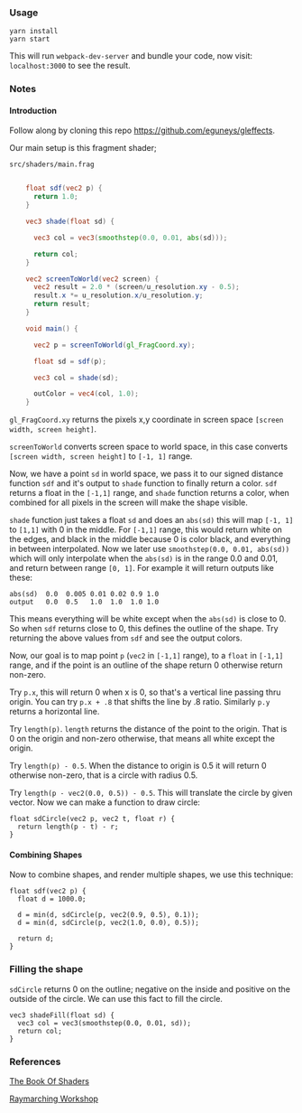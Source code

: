 ### Usage

    yarn install
    yarn start

This will run `webpack-dev-server` and bundle your code, now visit: `localhost:3000` to see the result.

    
### Notes


#### Introduction

Follow along by cloning this repo https://github.com/eguneys/gleffects.

Our main setup is this fragment shader;

`src/shaders/main.frag`

```glsl

    float sdf(vec2 p) {
      return 1.0;
    }

    vec3 shade(float sd) {

      vec3 col = vec3(smoothstep(0.0, 0.01, abs(sd)));

      return col;
    }

    vec2 screenToWorld(vec2 screen) {
      vec2 result = 2.0 * (screen/u_resolution.xy - 0.5);
      result.x *= u_resolution.x/u_resolution.y;
      return result;
    }

    void main() {

      vec2 p = screenToWorld(gl_FragCoord.xy);

      float sd = sdf(p);

      vec3 col = shade(sd);

      outColor = vec4(col, 1.0);
    }


```

`gl_FragCoord.xy` returns the pixels x,y coordinate in screen space `[screen width, screen height]`.

`screenToWorld` converts screen space to world space, in this case converts `[screen width, screen height]` to `[-1, 1]` range.

Now, we have a point `sd` in world space, we pass it to our signed distance function `sdf` and it's output to `shade` function to finally return a color. `sdf` returns a float in the `[-1,1]` range, and `shade` function returns a color, when combined for all pixels in the screen will make the shape visible.

`shade` function just takes a float `sd` and does an `abs(sd)` this will map `[-1, 1]` to `[1,1]` with 0 in the middle. For `[-1,1]` range, this would return white on the edges, and black in the middle because 0 is color black, and everything in between interpolated. Now we later use `smoothstep(0.0, 0.01, abs(sd))` which will only interpolate when the `abs(sd)` is in the range 0.0 and 0.01, and return between range `[0, 1]`. For example it will return outputs like these:

```
abs(sd)  0.0  0.005 0.01 0.02 0.9 1.0
output   0.0  0.5   1.0  1.0  1.0 1.0
```

This means everything will be white except when the `abs(sd)` is close to 0. So when `sdf` returns close to 0, this defines the outline of the shape. Try returning the above values from `sdf` and see the output colors. 

Now, our goal is to map point `p` (`vec2` in `[-1,1]` range), to a `float` in `[-1,1]` range, and if the point is an outline of the shape return 0 otherwise return non-zero.

Try `p.x`, this will return 0 when x is 0, so that's a vertical line passing thru origin. You can try `p.x + .8` that shifts the line by .8 ratio. Similarly `p.y` returns a horizontal line.

Try `length(p)`. `length` returns the distance of the point to the origin. That is 0 on the origin and non-zero otherwise, that means all white except the origin.

Try `length(p) - 0.5`. When the distance to origin is 0.5 it will return 0 otherwise non-zero, that is a circle with radius 0.5.

Try `length(p - vec2(0.0, 0.5)) - 0.5`. This will translate the circle by given vector. Now we can make a function to draw circle:

    float sdCircle(vec2 p, vec2 t, float r) {
      return length(p - t) - r;
    }


#### Combining Shapes

Now to combine shapes, and render multiple shapes, we use this technique:

    float sdf(vec2 p) {
      float d = 1000.0;

      d = min(d, sdCircle(p, vec2(0.9, 0.5), 0.1));
      d = min(d, sdCircle(p, vec2(1.0, 0.0), 0.5));

      return d;
    }

### Filling the shape

`sdCircle` returns 0 on the outline; negative on the inside and positive on the outside of the circle. We can use this fact to fill the circle.

    vec3 shadeFill(float sd) {
      vec3 col = vec3(smoothstep(0.0, 0.01, sd));
      return col;
    }



### References

[The Book Of Shaders](https://thebookofshaders.com/)

[Raymarching Workshop](https://github.com/ajweeks/RaymarchingWorkshop)


